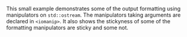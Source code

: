 This small example demonstrates some of the output formatting 
using manipulators on `std::ostream`. The manipulators taking arguments 
are declared in `<iomanip>`. It also shows the stickyness of some of the 
formatting manipulators are sticky and some not.